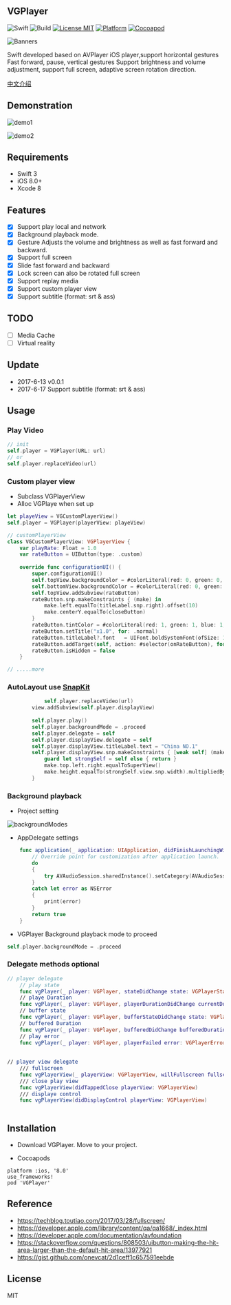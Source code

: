 ## VGPlayer

![Swift](https://img.shields.io/badge/Swift-3.0-orange.svg)
![Build](https://img.shields.io/badge/build-passing-green.svg)
[![License MIT](https://img.shields.io/badge/license-MIT-green.svg?style=flat)](https://github.com/VeinGuo/VGPlayer/blob/master/LICENSE)
[![Platform](https://img.shields.io/cocoapods/p/Pastel.svg?style=flat)](https://github.com/VeinGuo/VGPlayer)
[![Cocoapod](https://img.shields.io/badge/pod-v0.0.2-blue.svg)](http://cocoadocs.org/docsets/VGPlayer/0.0.1/)

![Banners](https://github.com/VeinGuo/VGPlayer/blob/master/Image/Banners.png)

Swift developed based on AVPlayer iOS player,support horizontal gestures Fast forward, pause, vertical gestures Support brightness and volume adjustment, support full screen, adaptive screen rotation direction.

[中文介绍](http://www.jianshu.com/p/1680978e1a7e)

## Demonstration
![demo1](https://github.com/VeinGuo/VGPlayer/blob/master/Image/demo1.gif)

![demo2](https://github.com/VeinGuo/VGPlayer/blob/master/Image/demo2.gif)
## Requirements
-	Swift 3
-	iOS 8.0+
-	Xcode 8

## Features
- [x] Support play local and network 
- [x] Background playback mode.
- [x] Gesture Adjusts the volume and brightness as well as fast forward and backward.
- [x] Support full screen
- [x] Slide fast forward and backward
- [x] Lock screen can also be rotated full screen
- [x] Support replay media
- [x] Support custom player view
- [x] Support subtitle (format: srt & ass)
## TODO
- [ ] Media Cache
- [ ] Virtual reality

## Update
- 2017-6-13 v0.0.1
- 2017-6-17 Support subtitle (format: srt & ass)

## Usage
### Play Video
```swift
// init 
self.player = VGPlayer(URL: url)
// or
self.player.replaceVideo(url)
```

### Custom player view
- Subclass VGPlayerView
- Alloc VGPlaye when set up

```swift
let playeView = VGCustomPlayerView()
self.player = VGPlayer(playerView: playeView)

// customPlayerView
class VGCustomPlayerView: VGPlayerView {
    var playRate: Float = 1.0
    var rateButton = UIButton(type: .custom)
    
    override func configurationUI() {
        super.configurationUI()
        self.topView.backgroundColor = #colorLiteral(red: 0, green: 0, blue: 0, alpha: 0.09701412671)
        self.bottomView.backgroundColor = #colorLiteral(red: 0, green: 0, blue: 0, alpha: 0.09701412671)
        self.topView.addSubview(rateButton)
        rateButton.snp.makeConstraints { (make) in
            make.left.equalTo(titleLabel.snp.right).offset(10)
            make.centerY.equalTo(closeButton)
        }
        rateButton.tintColor = #colorLiteral(red: 1, green: 1, blue: 1, alpha: 1)
        rateButton.setTitle("x1.0", for: .normal)
        rateButton.titleLabel?.font   = UIFont.boldSystemFont(ofSize: 12.0)
        rateButton.addTarget(self, action: #selector(onRateButton), for: .touchUpInside)
        rateButton.isHidden = false
    }

// .....more

```

### AutoLayout use [SnapKit](https://github.com/SnapKit/SnapKit)

```swift
			self.player.replaceVideo(url)
        view.addSubview(self.player.displayView)
        
        self.player.play()
        self.player.backgroundMode = .proceed
        self.player.delegate = self
        self.player.displayView.delegate = self
        self.player.displayView.titleLabel.text = "China NO.1"
        self.player.displayView.snp.makeConstraints { [weak self] (make) in
            guard let strongSelf = self else { return }
            make.top.left.right.equalToSuperView()
            make.height.equalTo(strongSelf.view.snp.width).multipliedBy(3.0/4.0) // you can 9.0/16.0
        }
```
### Background playback
- Project setting

![backgroundModes](https://github.com/VeinGuo/VGPlayer/blob/master/Image/backgroundModes.png)

- AppDelegate settings

```Swift
    func application(_ application: UIApplication, didFinishLaunchingWithOptions launchOptions: [UIApplicationLaunchOptionsKey: Any]?) -> Bool {
        // Override point for customization after application launch.
        do
        {
            try AVAudioSession.sharedInstance().setCategory(AVAudioSessionCategoryPlayback)
        }
        catch let error as NSError
        {
            print(error)
        }
        return true
    }
```

- VGPlayer Background playback mode to proceed

```swift
self.player.backgroundMode = .proceed
```

### Delegate methods optional
```swift
// player delegate
    // play state
    func vgPlayer(_ player: VGPlayer, stateDidChange state: VGPlayerState)
    // playe Duration
    func vgPlayer(_ player: VGPlayer, playerDurationDidChange currentDuration: TimeInterval, totalDuration: TimeInterval)
    // buffer state
    func vgPlayer(_ player: VGPlayer, bufferStateDidChange state: VGPlayerBufferstate)
    // buffered Duration
    func vgPlayer(_ player: VGPlayer, bufferedDidChange bufferedDuration: TimeInterval, totalDuration: TimeInterval)
    // play error
    func vgPlayer(_ player: VGPlayer, playerFailed error: VGPlayerError)
    
    
// player view delegate
    /// fullscreen
    func vgPlayerView(_ playerView: VGPlayerView, willFullscreen fullscreen: Bool)
    /// close play view
    func vgPlayerView(didTappedClose playerView: VGPlayerView)
    /// displaye control
    func vgPlayerView(didDisplayControl playerView: VGPlayerView)
    
```
## Installation
- Download VGPlayer. Move to your project.

- Cocoapods

```
platform :ios, '8.0'
use_frameworks!
pod 'VGPlayer'
```


## Reference
- https://techblog.toutiao.com/2017/03/28/fullscreen/
- https://developer.apple.com/library/content/qa/qa1668/_index.html
- https://developer.apple.com/documentation/avfoundation
- https://stackoverflow.com/questions/808503/uibutton-making-the-hit-area-larger-than-the-default-hit-area/13977921
- https://gist.github.com/onevcat/2d1ceff1c657591eebde

## License
MIT


